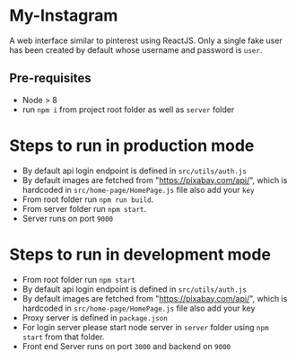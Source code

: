 # My-Instagram

A web interface similar to pinterest using ReactJS.
Only a single fake user has been created by default whose username and password is `user`.

## Pre-requisites

- Node > 8
- run `npm i` from project root folder as well as `server` folder

# Steps to run in production mode

- By default api login endpoint is defined in `src/utils/auth.js`
- By default images are fetched from "https://pixabay.com/api/", which is hardcoded in `src/home-page/HomePage.js` file also add your `key`
- From root folder run `npm run build`.
- From server folder run `npm start`.
- Server runs on port `9000`

# Steps to run in development mode

- From root folder run `npm start`
- By default api login endpoint is defined in `src/utils/auth.js`
- By default images are fetched from "https://pixabay.com/api/", which is hardcoded in `src/home-page/HomePage.js` file also add your key
- Proxy server is defined in `package.json`
- For login server please start node server in `server` folder using `npm start` from that folder.
- Front end Server runs on port `3000` and backend on `9000`
